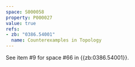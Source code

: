 ```yaml
---
space: S000058
property: P000027
value: true
refs:
- zb: "0386.54001"
  name: Counterexamples in Topology
---
```


See item #9 for space #66 in {{zb:0386.54001}}.
